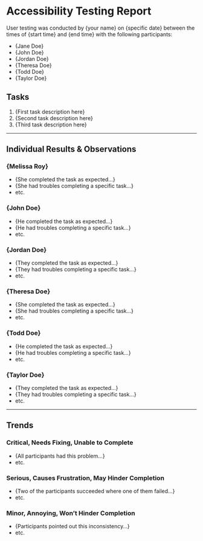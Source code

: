 # Accessibility Testing Report

User testing was conducted by {your name} on {specific date} between the times of {start time} and {end time} with the following participants:

- {Jane Doe}
- {John Doe}
- {Jordan Doe}
- {Theresa Doe}
- {Todd Doe}
- {Taylor Doe}

## Tasks

1. {First task description here}
2. {Second task description here}
3. {Third task description here}

---

## Individual Results & Observations

### {Melissa Roy}

- {She completed the task as expected…}
- {She had troubles completing a specific task…}
- etc.

### {John Doe}

- {He completed the task as expected…}
- {He had troubles completing a specific task…}
- etc.

### {Jordan Doe}

- {They completed the task as expected…}
- {They had troubles completing a specific task…}
- etc.

### {Theresa Doe}

- {She completed the task as expected…}
- {She had troubles completing a specific task…}
- etc.

### {Todd Doe}

- {He completed the task as expected…}
- {He had troubles completing a specific task…}
- etc.

### {Taylor Doe}

- {They completed the task as expected…}
- {They had troubles completing a specific task…}
- etc.

---

## Trends

### Critical, Needs Fixing, Unable to Complete

- {All participants had this problem…}
- etc.

### Serious, Causes Frustration, May Hinder Completion

- {Two of the participants succeeded where one of them failed…}
- etc.

### Minor, Annoying, Won’t Hinder Completion

- {Participants pointed out this inconsistency…}
- etc.
